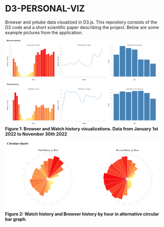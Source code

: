 # D3-PERSONAL-VIZ
Browser and yotube data visualized in D3.js. 
This repository consists of the D3 code and a short scientific paper describing the project.
Below are some example pictures from the application.

![Example six graphs](https://github.com/Sander-Marx/D3-PERSONAL-VIZ/blob/main/FIG1_SIX_GRAPHS_2022.png)  
**Figure 1: Browser and Watch history visualizations. Data from January 1st 2022 to November 30th 2022**  

![Example circular graphs](https://github.com/Sander-Marx/D3-PERSONAL-VIZ/blob/main/FIG2_CIRCULAR_GRAPHS_2022.png)  
**Figure 2: Watch history and Browser history by hour in alternative circular bar graph.**
